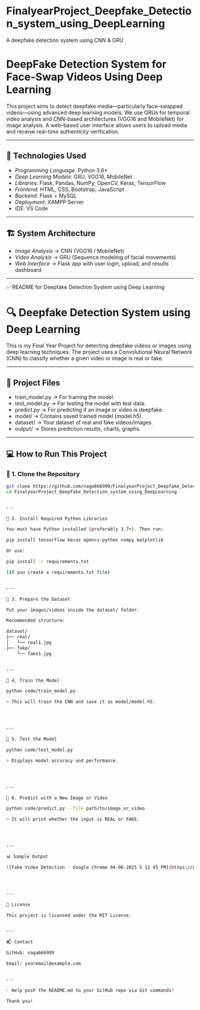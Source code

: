 # FinalyearProject_Deepfake_Detection_system_using_DeepLearning
A deepfake detection system using CNN &amp; GRU


# DeepFake Detection System for Face-Swap Videos Using Deep Learning

This project aims to detect deepfake media—particularly face-swapped videos—using advanced deep learning models. We use GRUs for temporal video analysis and CNN-based architectures (VGG16 and MobileNet) for image analysis. A web-based user interface allows users to upload media and receive real-time authenticity verification.

---

## 🧠 Technologies Used

- *Programming Language*: Python 3.6+
- *Deep Learning Models*: GRU, VGG16, MobileNet
- *Libraries*: Flask, Pandas, NumPy, OpenCV, Keras, TensorFlow
- *Frontend*: HTML, CSS, Bootstrap, JavaScript
- *Backend*: Flask + MySQL
- *Deployment*: XAMPP Server
- *IDE*: VS Code

---

## 🏗 System Architecture

- *Image Analysis* → CNN (VGG16 / MobileNet)
- *Video Analysis* → GRU (Sequence modeling of facial movements)
- *Web Interface* → Flask app with user login, upload, and results dashboard

---

✅ README for Deepfake Detection System using Deep Learning

# 🔍 Deepfake Detection System using Deep Learning

This is my Final Year Project for detecting deepfake videos or images using deep learning techniques. The project uses a Convolutional Neural Network (CNN) to classify whether a given video or image is real or fake.

---

## 📁 Project Files

- train_model.py → For training the model.
- test_model.py → For testing the model with test data.
- predict.py → For predicting if an image or video is deepfake.
- model/ → Contains saved trained model (model.h5).
- dataset/ → Your dataset of real and fake videos/images.
- output/ → Stores prediction results, charts, graphs.

---

## 💻 How to Run This Project

### 🔹 1. Clone the Repository

```bash
git clone https://github.com/naga666999/FinalyearProject_Deepfake_Detection_system_using_DeepLearning.git
cd FinalyearProject_Deepfake_Detection_system_using_DeepLearning


---

🔹 2. Install Required Python Libraries

You must have Python installed (preferably 3.7+). Then run:

pip install tensorflow keras opencv-python numpy matplotlib

Or use:

pip install -r requirements.txt

(if you create a requirements.txt file)


---

🔹 3. Prepare the Dataset

Put your images/videos inside the dataset/ folder.

Recommended structure:

dataset/
├── real/
│   └── real1.jpg
├── fake/
    └── fake1.jpg


---

🔹 4. Train the Model

python code/train_model.py

> This will train the CNN and save it as model/model.h5.




---

🔹 5. Test the Model

python code/test_model.py

> Displays model accuracy and performance.




---

🔹 6. Predict with a New Image or Video

python code/predict.py --file path/to/image_or_video

> It will print whether the input is REAL or FAKE.




---

📊 Sample Output

![Fake Video Detection - Google Chrome 04-06-2025 5 12 45 PM](https://github.com/user-attachments/assets/83d8b7c5-bc8d-44d4-981b-74c57c73438c)




---

📃 License

This project is licensed under the MIT License.


---

📬 Contact

GitHub: naga666999

Email: youremail@example.com


---

- Help push the README.md to your GitHub repo via Git commands?

Thank you!

